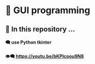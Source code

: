 <h1>🔎 GUI programming</h1>

<h2>🧐 In this repository ... </h2>

#### 🗨 use Python tkinter
#### 👁‍🗨 https://youtu.be/bKPIcoou9N8
